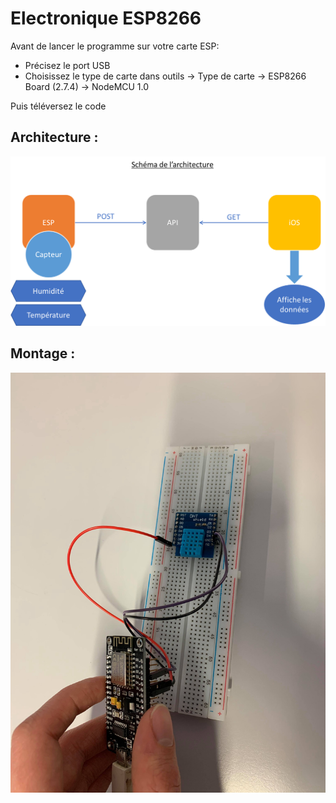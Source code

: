 # Electronique ESP8266

Avant de lancer le programme sur votre carte ESP:
- Précisez le port USB
- Choisissez le type de carte dans outils -> Type de carte -> ESP8266 Board (2.7.4) -> NodeMCU 1.0
 
Puis téléversez le code

## Architecture :
 ![alt text](https://github.com/dmytrolutsyk/Electronique/blob/master/Image2.png) 

## Montage :

 ![alt text](https://github.com/dmytrolutsyk/Electronique/blob/master/Montage_capteur_temp.jpg) 
